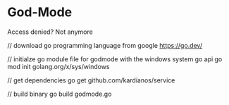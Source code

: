 # God-Mode
Access denied? Not anymore

// download go programming language from google
https://go.dev/

// initialze go module file for godmode with the windows system go api
go mod init golang.org/x/sys/windows

// get dependencies
go get github.com/kardianos/service

// build  binary
go build godmode.go
